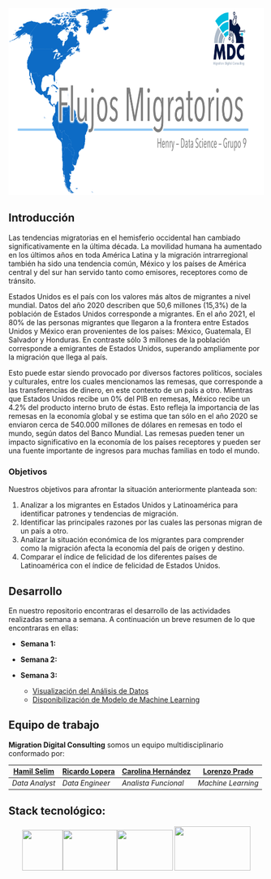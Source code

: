<p align="center">
   <img width="800" height="368" src="img/main.png">
   </p>

## Introducción
Las tendencias migratorias en el hemisferio occidental han cambiado significativamente en la última década. La movilidad humana ha aumentado en los últimos años en toda América Latina y la migración intrarregional también ha sido una tendencia común, México y los países de América central y del sur han servido tanto como emisores, receptores como de tránsito.

Estados Unidos es el país con los valores más altos de migrantes a nivel mundial. Datos del año 2020 describen que 50,6 millones (15,3%) de la población de Estados Unidos corresponde a migrantes. En el año 2021, el 80% de las personas migrantes que llegaron a la frontera entre Estados Unidos y México eran provenientes de los países: México, Guatemala, El Salvador y Honduras. En contraste sólo 3 millones de la población corresponde a emigrantes de Estados Unidos, superando ampliamente por la migración que llega al país.

Esto puede estar siendo provocado por diversos factores políticos, sociales y culturales, entre los cuales mencionamos las remesas, que corresponde a las transferencias de dinero, en este contexto de un país a otro. Mientras que Estados Unidos recibe un 0% del PIB en remesas, México recibe un 4.2% del producto interno bruto de éstas. Esto refleja la importancia de las remesas en la economía global y se estima que tan sólo en el año 2020 se enviaron cerca de 540.000 millones de dólares en remesas en todo el mundo, según datos del Banco Mundial. Las remesas pueden tener un impacto significativo en la economía de los países receptores y pueden ser una fuente importante de ingresos para muchas familias en todo el mundo.

### Objetivos
Nuestros objetivos para afrontar la situación anteriormente planteada son:
1. Analizar a los migrantes en Estados Unidos y Latinoamérica para identificar patrones y tendencias de migración.
2. Identificar las principales razones por las cuales las personas migran de un país a otro.
3. Analizar la situación económica de los migrantes para comprender como la migración afecta la economía del país de origen y destino.
4. Comparar el índice de felicidad de los diferentes países de Latinoamérica con el índice de felicidad de Estados Unidos.

## Desarrollo 
En nuestro repositorio encontraras el desarrollo de las actividades realizadas semana a semana. A continuación un breve resumen de lo que encontraras en ellas:
+ **Semana 1:** 
+ **Semana 2:** 
+ **Semana 3:** 

   - [Visualización del Análisis de Datos](https://app.powerbi.com/reportEmbed?reportId=581a568a-031e-4a5f-ac3b-855c0745e528&autoAuth=true&ctid=c9553b71-e9f5-4264-9080-f30bc2ddf506)
   - [Disponibilización de Modelo de Machine Learning](https://gvbrilo-streamlit-app--principal-72ejtx.streamlit.app/)

## Equipo de trabajo
**Migration Digital Consulting** somos un equipo multidisciplinario conformado por:

|[Hamil Selim](https://www.linkedin.com/in/hamil-balverdi/)  | [Ricardo Lopera](https://www.linkedin.com/in/ricardo-lopera-márquez-839602276/) | [Carolina Hernández](https://www.linkedin.com/in/carolinahernandezbarra/)  | [Lorenzo Prado](https://github.com/gvbrilo)  |
|---|---|---|---|
|_Data Analyst_|_Data Engineer_  |_Analista Funcional_|_Machine Learning_|

## Stack tecnológico:
<p align="center">
   <img width="80" height="80" src="https://cdn.icon-icons.com/icons2/1381/PNG/512/python_94570.png"><img width="107" height="80" src="https://connect.nuxeo.com/nuxeo/site/marketplace/package/amazon-s3-online-storage/screenshot/1/img.png"><img width="110" height="80" src="https://dotnet.microsoft.com/blob-assets/images/customers/power-bi.png">
   <img width="150" height="87" src="https://streamlit.io/images/brand/streamlit-logo-primary-colormark-darktext.png">
   </p>
   
